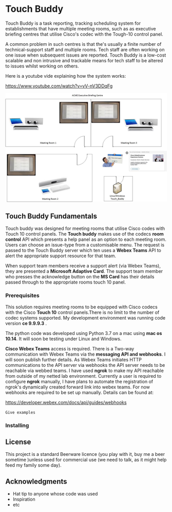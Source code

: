# Touch Buddy

Touch Buddy is  a task reporting, tracking scheduling system for establishments that have multiple meeting rooms, such as as executive briefing centres that utilise Cisco's codec with the Tough-10 control panel. 

A common problem in such centres is that the's usually a finite number of technical-support staff and multiple rooms. Tech staff are often working on one issue when subsequent issues are reported. Touch Buddy is a low-cost scalable and non intrusive and trackable means for tech staff to be altered to issues whilst working on others. 

Here is a youtube vide explaining how the system works:

https://www.youtube.com/watch?v=vV-nV3DDqFg


![Graphical Overview](https://github.com/austimbo/Touch_Demo/blob/master/images/Touch_Buddy_overview.jpg?raw=true)

## Touch Buddy Fundamentals

Touch buddy was designed for meeting rooms that utilise Cisco codes with Touch 10 control panels. The **Touch buddy** makes use of the codecs **room control** API which presents a help panel as an option to each meeting room. Users can choose an issue-type from a customisable menu. The request is passed to the Touch Buddy server which ten uses a **Webex Teams**  API to alert the appropriate support resource for that team. 

When support team members receive a support alert (via Webex Teams), they are presented a **Microsoft Adaptive Card**. The support team member who presses the acknowledge button on the **MS Card** has their details passed through to the appropriate rooms touch 10 panel. 



### Prerequisites
This solution requires meeting rooms to be equipped with Cisco codecs with the Cisco **Touch 10** control panels.There is no limit to the number of codec systems supported.  My development environment was running code version **ce 9.9.9.3** .
 
The python code was developed using Python 3.7 on a mac using **mac os 10.14**.  It will soon be testing under Linux and Windows. 

**Cisco Webex Teams** access is required.  There is a Two-way communication with Webex Teams via the **messaging API and webhooks**. I will soon publish further details. As Webex Teams initiates HTTP communications to the API server via webhooks the API server needs to be reachable via webbed teams. I have used **ngrok** to make my API reachable from outside of my netted lab environment. Currently a user is required to configure **ngrok** manually, I have plans to automate the registration of ngrok's dynamically created forward link into webex teams. For now webhooks are required to be set up manually. Details can be found at: 


https://developer.webex.com/docs/api/guides/webhooks



  



```
Give examples
```

### Installing



## License

This project is a standard Beerware licence (you play with it, buy me a beer sometime )unless used for commercial use (we need to talk, as it might help feed my family some day). 

## Acknowledgments

* Hat tip to anyone whose code was used
* Inspiration
* etc

